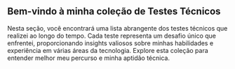 ## Bem-vindo à minha coleção de Testes Técnicos

Nesta seção, você encontrará uma lista abrangente dos testes técnicos que realizei ao longo do tempo. Cada teste representa um desafio único que enfrentei, proporcionando insights valiosos sobre minhas habilidades e experiência em várias áreas da tecnologia. Explore esta coleção para entender melhor meu percurso e minha aptidão técnica.
